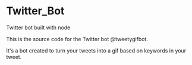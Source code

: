 # Twitter_Bot
Twitter bot built with node

This is the source code for the Twitter bot @tweetygifbot. 

It's a bot created to turn your tweets into a gif based on keywords in your tweet. 


